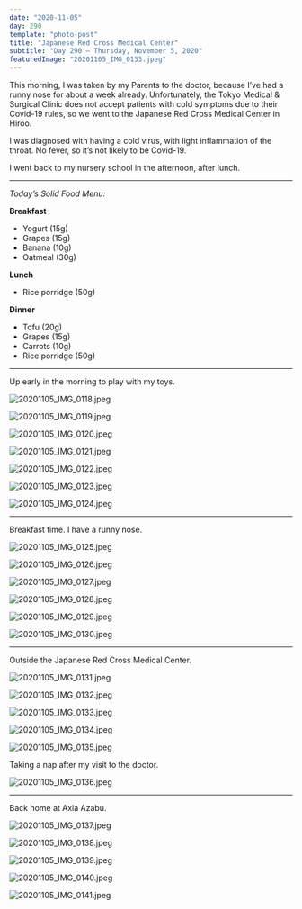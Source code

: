```yaml
---
date: "2020-11-05"
day: 290
template: "photo-post"
title: "Japanese Red Cross Medical Center"
subtitle: "Day 290 – Thursday, November 5, 2020"
featuredImage: "20201105_IMG_0133.jpeg"
---
```


This morning, I was taken by my Parents to the doctor, because I’ve had a runny nose for about a week already. Unfortunately, the Tokyo Medical & Surgical Clinic does not accept patients with cold symptoms due to their Covid-19 rules, so we went to the Japanese Red Cross Medical Center in Hiroo.

I was diagnosed with having a cold virus, with light inflammation of the throat. No fever, so it’s not likely to be Covid-19.

I went back to my nursery school in the afternoon, after lunch.

<hr />

_Today’s Solid Food Menu:_

**Breakfast**

- Yogurt (15g)
- Grapes (15g)
- Banana (10g)
- Oatmeal (30g)

**Lunch**

- Rice porridge (50g)

**Dinner**

- Tofu (20g)
- Grapes (15g)
- Carrots (10g)
- Rice porridge (50g)

<hr />

Up early in the morning to play with my toys.

![20201105_IMG_0118.jpeg](20201105_IMG_0118.jpeg)

![20201105_IMG_0119.jpeg](20201105_IMG_0119.jpeg)

![20201105_IMG_0120.jpeg](20201105_IMG_0120.jpeg)

![20201105_IMG_0121.jpeg](20201105_IMG_0121.jpeg)

![20201105_IMG_0122.jpeg](20201105_IMG_0122.jpeg)

![20201105_IMG_0123.jpeg](20201105_IMG_0123.jpeg)

![20201105_IMG_0124.jpeg](20201105_IMG_0124.jpeg)

<hr />

Breakfast time. I have a runny nose.

![20201105_IMG_0125.jpeg](20201105_IMG_0125.jpeg)

![20201105_IMG_0126.jpeg](20201105_IMG_0126.jpeg)

![20201105_IMG_0127.jpeg](20201105_IMG_0127.jpeg)

![20201105_IMG_0128.jpeg](20201105_IMG_0128.jpeg)

![20201105_IMG_0129.jpeg](20201105_IMG_0129.jpeg)

![20201105_IMG_0130.jpeg](20201105_IMG_0130.jpeg)

<hr />

Outside the Japanese Red Cross Medical Center.

![20201105_IMG_0131.jpeg](20201105_IMG_0131.jpeg)

![20201105_IMG_0132.jpeg](20201105_IMG_0132.jpeg)

![20201105_IMG_0133.jpeg](20201105_IMG_0133.jpeg)

![20201105_IMG_0134.jpeg](20201105_IMG_0134.jpeg)

![20201105_IMG_0135.jpeg](20201105_IMG_0135.jpeg)

Taking a nap after my visit to the doctor.

![20201105_IMG_0136.jpeg](20201105_IMG_0136.jpeg)

<hr />

Back home at Axia Azabu.

![20201105_IMG_0137.jpeg](20201105_IMG_0137.jpeg)

![20201105_IMG_0138.jpeg](20201105_IMG_0138.jpeg)

![20201105_IMG_0139.jpeg](20201105_IMG_0139.jpeg)

![20201105_IMG_0140.jpeg](20201105_IMG_0140.jpeg)

![20201105_IMG_0141.jpeg](20201105_IMG_0141.jpeg)
